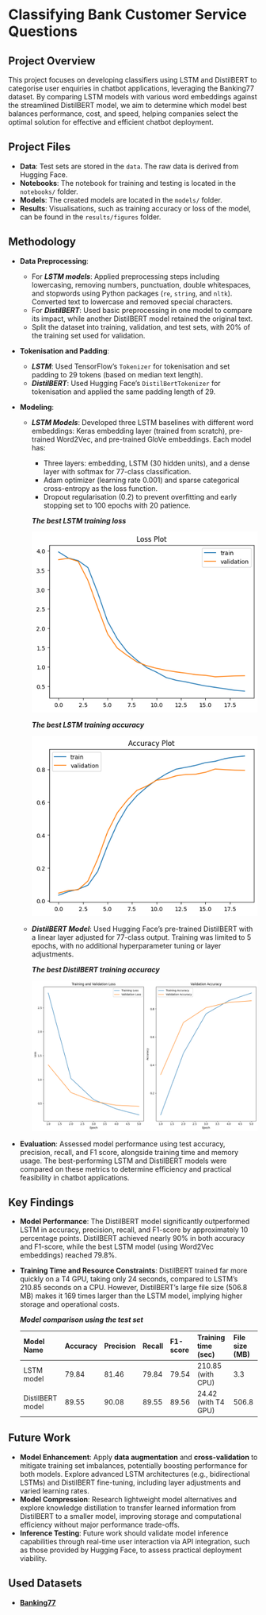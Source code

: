 # Classifying Bank Customer Service Questions
## Project Overview
This project focuses on developing classifiers using LSTM and DistilBERT to categorise user enquiries in chatbot applications, leveraging the Banking77 dataset. By comparing LSTM models with various word embeddings against the streamlined DistilBERT model, we aim to determine which model best balances performance, cost, and speed, helping companies select the optimal solution for effective and efficient chatbot deployment.

## Project Files
- **Data**: Test sets are stored in the `data`. The raw data is derived from Hugging Face.
- **Notebooks**: The notebook for training and testing is located in the `notebooks/` folder.
- **Models**: The created models are located in the `models/` folder.
- **Results**: Visualisations, such as training accuracy or loss of the model, can be found in the `results/figures` folder.

## Methodology 
- **Data Preprocessing**:
  - For ***LSTM models***: Applied preprocessing steps including lowercasing, removing numbers, punctuation, double whitespaces, and stopwords using Python packages (`re`, `string`, and `nltk`). Converted text to lowercase and removed special characters.
  - For ***DistilBERT***: Used basic preprocessing in one model to compare its impact, while another DistilBERT model retained the original text.
  - Split the dataset into training, validation, and test sets, with 20% of the training set used for validation.

- **Tokenisation and Padding**:
  - ***LSTM***: Used TensorFlow’s `Tokenizer` for tokenisation and set padding to 29 tokens (based on median text length).
  - ***DistilBERT***: Used Hugging Face’s `DistilBertTokenizer` for tokenisation and applied the same padding length of 29.

- **Modeling**:
  - ***LSTM Models***: Developed three LSTM baselines with different word embeddings: Keras embedding layer (trained from scratch), pre-trained Word2Vec, and pre-trained GloVe embeddings. Each model has:
    - Three layers: embedding, LSTM (30 hidden units), and a dense layer with softmax for 77-class classification.
    - Adam optimizer (learning rate 0.001) and sparse categorical cross-entropy as the loss function.
    - Dropout regularisation (0.2) to prevent overfitting and early stopping set to 100 epochs with 20 patience.

    ***The best LSTM training loss***
    
    ![lstm-best-model-training-loss](results/figures/lstm-best-model-training-loss.png)

    ***The best LSTM training accuracy***
    
    ![lstm-best-model-training-accuracy](results/figures/lstm-best-model-training-accuracy.png)

  - ***DistilBERT Model***: Used Hugging Face’s pre-trained DistilBERT with a linear layer adjusted for 77-class output. Training was limited to 5 epochs, with no additional hyperparameter tuning or layer adjustments.

    ***The best DistilBERT training accuracy***
    
    ![distilbert-training-plot](results/figures/distilbert-training-plot.png)

- **Evaluation**: Assessed model performance using test accuracy, precision, recall, and F1 score, alongside training time and memory usage. The best-performing LSTM and DistilBERT models were compared on these metrics to determine efficiency and practical feasibility in chatbot applications.

## Key Findings
- **Model Performance**: The DistilBERT model significantly outperformed LSTM in accuracy, precision, recall, and F1-score by approximately 10 percentage points. DistilBERT achieved nearly 90% in both accuracy and F1-score, while the best LSTM model (using Word2Vec embeddings) reached 79.8%.
- **Training Time and Resource Constraints**: DistilBERT trained far more quickly on a T4 GPU, taking only 24 seconds, compared to LSTM’s 210.85 seconds on a CPU. However, DistilBERT’s large file size (506.8 MB) makes it 169 times larger than the LSTM model, implying higher storage and operational costs.

  ***Model comparison using the test set***
  
  | Model Name | Accuracy | Precision | Recall | F1-score | Training time (sec) | File size (MB) |
  | --- | --- | --- | --- | --- | --- | --- |
  | LSTM model | 79.84 | 81.46 | 79.84 | 79.54 | 210.85 (with CPU) | 3.3 |
  | DistilBERT model | 89.55 | 90.08 | 89.55 | 89.56 | 24.42 (with T4 GPU)	| 506.8 |

## Future Work
- **Model Enhancement**: Apply **data augmentation** and **cross-validation** to mitigate training set imbalances, potentially boosting performance for both models. Explore advanced LSTM architectures (e.g., bidirectional LSTMs) and DistilBERT fine-tuning, including layer adjustments and varied learning rates.
- **Model Compression**: Research lightweight model alternatives and explore knowledge distillation to transfer learned information from DistilBERT to a smaller model, improving storage and computational efficiency without major performance trade-offs.
- **Inference Testing**: Future work should validate model inference capabilities through real-time user interaction via API integration, such as those provided by Hugging Face, to assess practical deployment viability.


## Used Datasets
- [**Banking77**](https://huggingface.co/datasets/PolyAI/banking77)
